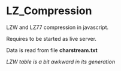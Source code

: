 # LZ_Compression
LZW and LZ77 compression in javascript.

Requires to be started as live server.

Data is read from file **charstream.txt**

*LZW table is a bit awkward in its generation*
